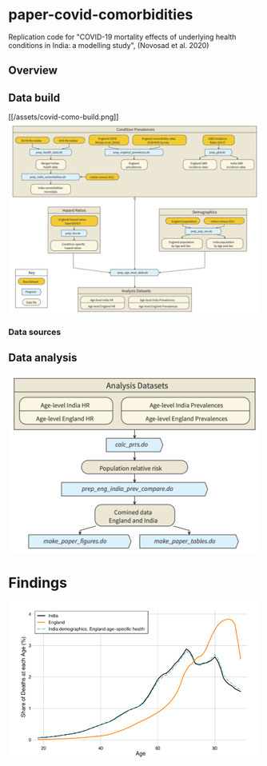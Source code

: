 # paper-covid-comorbidities
Replication code for "COVID-19 mortality effects of underlying health conditions in India: a modelling study", (Novosad et al. 2020)

## Overview

## Data build
[[/assets/covid-como-build.png]]
![alt text](https://github.com/devdatalab/paper-covid-comorbidities/blob/main/assets/covid-como-build.png "Data build workflow")

### Data sources

## Data analysis
![alt text](https://github.com/devdatalab/paper-covid-comorbidities/blob/main/assets/covid-como-analysis.png "Analysis workflow")

# Findings
![alt text](https://github.com/devdatalab/paper-covid-comorbidities/blob/main/assets/figure4.png "Figure 4")

